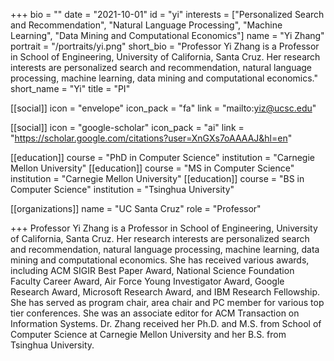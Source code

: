 +++
bio = ""
date = "2021-10-01"
id = "yi"
interests = ["Personalized Search and Recommendation", "Natural Language Processing", "Machine Learning", "Data Mining and Computational Economics"]
name = "Yi Zhang"
portrait = "/portraits/yi.png"
short_bio = "Professor Yi Zhang is a Professor in School of Engineering, University of California, Santa Cruz. Her research interests are personalized search and recommendation, natural language processing, machine learning, data mining and computational economics."
short_name = "Yi"
title = "PI"

[[social]]
    icon = "envelope"
    icon_pack = "fa"
    link = "mailto:yiz@ucsc.edu"

[[social]]
    icon = "google-scholar"
    icon_pack = "ai"
    link = "https://scholar.google.com/citations?user=XnGXs7oAAAAJ&hl=en"

[[education]]
    course = "PhD in Computer Science"
    institution = "Carnegie Mellon University"
[[education]]
    course = "MS in Computer Science"
    institution = "Carnegie Mellon University"
[[education]]
    course = "BS in Computer Science"
    institution = "Tsinghua University"
    
[[organizations]]
    name = "UC Santa Cruz"
    role = "Professor"

+++
 Professor Yi Zhang is a Professor in School of Engineering, University of California, Santa Cruz. Her research interests are personalized search and recommendation, natural language processing, machine learning, data mining and computational economics. She has received various awards, including ACM SIGIR Best Paper Award, National Science Foundation Faculty Career Award, Air Force Young Investigator Award, Google Research Award, Microsoft Research Award, and IBM Research Fellowship. She has served as program chair, area chair and PC member for various top tier conferences. She was an associate editor for ACM Transaction on Information Systems. Dr. Zhang received her Ph.D. and M.S. from School of Computer Science at Carnegie Mellon University and her B.S. from Tsinghua University.  
